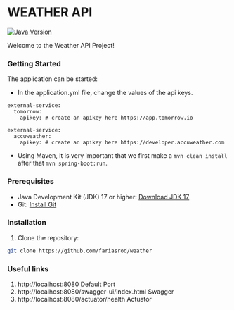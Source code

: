 # WEATHER API

[![Java Version](https://img.shields.io/badge/Java-17-blue)](https://www.oracle.com/java/technologies/javase-jdk17-downloads.html)

Welcome to the Weather API Project!

### Getting Started
The application can be started:
- In the application.yml file, change the values of the api keys.
```
external-service:
  tomorrow:
    apikey: # create an apikey here https://app.tomorrow.io
```
```
external-service:
  accuweather:
    apikey: # create an apikey here https://developer.accuweather.com
```
- Using Maven, it is very important that we first make a `mvn clean install` after that `mvn spring-boot:run`.

### Prerequisites

- Java Development Kit (JDK) 17 or higher: [Download JDK 17](https://www.oracle.com/java/technologies/javase-jdk17-downloads.html)
- Git: [Install Git](https://git-scm.com/downloads)

### Installation

1. Clone the repository:

```bash
git clone https://github.com/fariasrod/weather
```

### Useful links

1. http://localhost:8080 Default Port
2. http://localhost:8080/swagger-ui/index.html Swagger
3. http://localhost:8080/actuator/health Actuator
